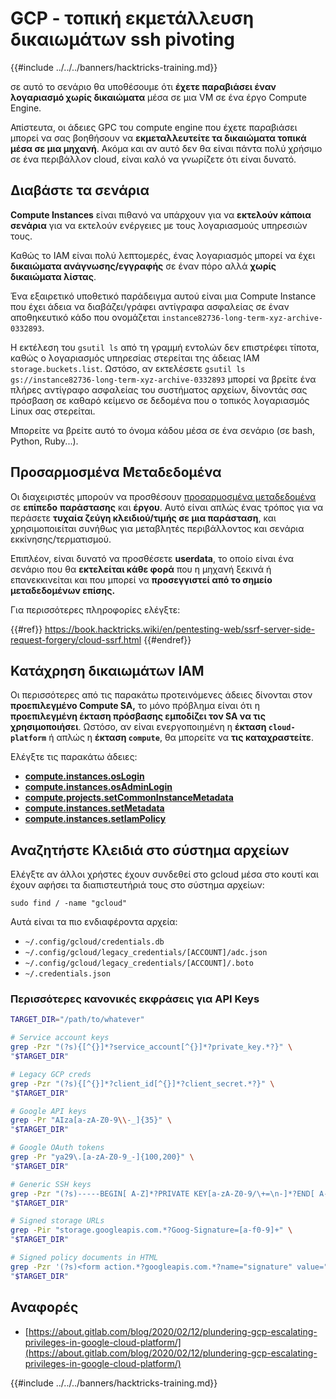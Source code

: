 # GCP - τοπική εκμετάλλευση δικαιωμάτων ssh pivoting

{{#include ../../../banners/hacktricks-training.md}}

σε αυτό το σενάριο θα υποθέσουμε ότι **έχετε παραβιάσει έναν λογαριασμό χωρίς δικαιώματα** μέσα σε μια VM σε ένα έργο Compute Engine.

Απίστευτα, οι άδειες GPC του compute engine που έχετε παραβιάσει μπορεί να σας βοηθήσουν να **εκμεταλλευτείτε τα δικαιώματα τοπικά μέσα σε μια μηχανή**. Ακόμα και αν αυτό δεν θα είναι πάντα πολύ χρήσιμο σε ένα περιβάλλον cloud, είναι καλό να γνωρίζετε ότι είναι δυνατό.

## Διαβάστε τα σενάρια <a href="#follow-the-scripts" id="follow-the-scripts"></a>

**Compute Instances** είναι πιθανό να υπάρχουν για να **εκτελούν κάποια σενάρια** για να εκτελούν ενέργειες με τους λογαριασμούς υπηρεσιών τους.

Καθώς το IAM είναι πολύ λεπτομερές, ένας λογαριασμός μπορεί να έχει **δικαιώματα ανάγνωσης/εγγραφής** σε έναν πόρο αλλά **χωρίς δικαιώματα λίστας**.

Ένα εξαιρετικό υποθετικό παράδειγμα αυτού είναι μια Compute Instance που έχει άδεια να διαβάζει/γράφει αντίγραφα ασφαλείας σε έναν αποθηκευτικό κάδο που ονομάζεται `instance82736-long-term-xyz-archive-0332893`.

Η εκτέλεση του `gsutil ls` από τη γραμμή εντολών δεν επιστρέφει τίποτα, καθώς ο λογαριασμός υπηρεσίας στερείται της άδειας IAM `storage.buckets.list`. Ωστόσο, αν εκτελέσετε `gsutil ls gs://instance82736-long-term-xyz-archive-0332893` μπορεί να βρείτε ένα πλήρες αντίγραφο ασφαλείας του συστήματος αρχείων, δίνοντάς σας πρόσβαση σε καθαρό κείμενο σε δεδομένα που ο τοπικός λογαριασμός Linux σας στερείται.

Μπορείτε να βρείτε αυτό το όνομα κάδου μέσα σε ένα σενάριο (σε bash, Python, Ruby...).

## Προσαρμοσμένα Μεταδεδομένα

Οι διαχειριστές μπορούν να προσθέσουν [προσαρμοσμένα μεταδεδομένα](https://cloud.google.com/compute/docs/storing-retrieving-metadata#custom) σε **επίπεδο** **παράστασης** και **έργου**. Αυτό είναι απλώς ένας τρόπος για να περάσετε **τυχαία ζεύγη κλειδιού/τιμής σε μια παράσταση**, και χρησιμοποιείται συνήθως για μεταβλητές περιβάλλοντος και σενάρια εκκίνησης/τερματισμού.

Επιπλέον, είναι δυνατό να προσθέσετε **userdata**, το οποίο είναι ένα σενάριο που θα **εκτελείται κάθε φορά** που η μηχανή ξεκινά ή επανεκκινείται και που μπορεί να **προσεγγιστεί από το σημείο μεταδεδομένων επίσης.**

Για περισσότερες πληροφορίες ελέγξτε:

{{#ref}}
https://book.hacktricks.wiki/en/pentesting-web/ssrf-server-side-request-forgery/cloud-ssrf.html
{{#endref}}

## **Κατάχρηση δικαιωμάτων IAM**

Οι περισσότερες από τις παρακάτω προτεινόμενες άδειες δίνονται στον **προεπιλεγμένο Compute SA,** το μόνο πρόβλημα είναι ότι η **προεπιλεγμένη έκταση πρόσβασης εμποδίζει τον SA να τις χρησιμοποιήσει**. Ωστόσο, αν είναι ενεργοποιημένη η **έκταση `cloud-platform`** ή απλώς η **έκταση `compute`**, θα μπορείτε να **τις καταχραστείτε**.

Ελέγξτε τις παρακάτω άδειες:

- [**compute.instances.osLogin**](gcp-compute-privesc/index.html#compute.instances.oslogin)
- [**compute.instances.osAdminLogin**](gcp-compute-privesc/index.html#compute.instances.osadminlogin)
- [**compute.projects.setCommonInstanceMetadata**](gcp-compute-privesc/index.html#compute.projects.setcommoninstancemetadata)
- [**compute.instances.setMetadata**](gcp-compute-privesc/index.html#compute.instances.setmetadata)
- [**compute.instances.setIamPolicy**](gcp-compute-privesc/index.html#compute.instances.setiampolicy)

## Αναζητήστε Κλειδιά στο σύστημα αρχείων

Ελέγξτε αν άλλοι χρήστες έχουν συνδεθεί στο gcloud μέσα στο κουτί και έχουν αφήσει τα διαπιστευτήριά τους στο σύστημα αρχείων:
```
sudo find / -name "gcloud"
```
Αυτά είναι τα πιο ενδιαφέροντα αρχεία:

- `~/.config/gcloud/credentials.db`
- `~/.config/gcloud/legacy_credentials/[ACCOUNT]/adc.json`
- `~/.config/gcloud/legacy_credentials/[ACCOUNT]/.boto`
- `~/.credentials.json`

### Περισσότερες κανονικές εκφράσεις για API Keys
```bash
TARGET_DIR="/path/to/whatever"

# Service account keys
grep -Pzr "(?s){[^{}]*?service_account[^{}]*?private_key.*?}" \
"$TARGET_DIR"

# Legacy GCP creds
grep -Pzr "(?s){[^{}]*?client_id[^{}]*?client_secret.*?}" \
"$TARGET_DIR"

# Google API keys
grep -Pr "AIza[a-zA-Z0-9\\-_]{35}" \
"$TARGET_DIR"

# Google OAuth tokens
grep -Pr "ya29\.[a-zA-Z0-9_-]{100,200}" \
"$TARGET_DIR"

# Generic SSH keys
grep -Pzr "(?s)-----BEGIN[ A-Z]*?PRIVATE KEY[a-zA-Z0-9/\+=\n-]*?END[ A-Z]*?PRIVATE KEY-----" \
"$TARGET_DIR"

# Signed storage URLs
grep -Pir "storage.googleapis.com.*?Goog-Signature=[a-f0-9]+" \
"$TARGET_DIR"

# Signed policy documents in HTML
grep -Pzr '(?s)<form action.*?googleapis.com.*?name="signature" value=".*?">' \
"$TARGET_DIR"
```
## Αναφορές

- [https://about.gitlab.com/blog/2020/02/12/plundering-gcp-escalating-privileges-in-google-cloud-platform/](https://about.gitlab.com/blog/2020/02/12/plundering-gcp-escalating-privileges-in-google-cloud-platform/)

{{#include ../../../banners/hacktricks-training.md}}
